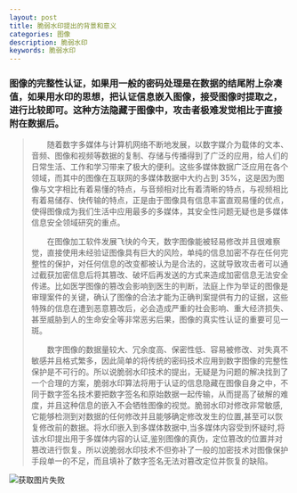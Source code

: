 ```yaml
---
layout: post
title: 脆弱水印提出的背景和意义
categories: 图像
description: 脆弱水印
keywords: 脆弱水印
---
```


### 图像的完整性认证，如果用一般的密码处理是在数据的结尾附上杂凑值，如果用水印的思想，把认证信息嵌入图像，接受图像时提取之，进行比较即可。这种方法隐藏于图像中，攻击者极难发觉相比于直接附在数据后。

>　　随着数字多媒体与计算机网络不断地发展，以数字媒介为载体的文本、音频、图像和视频等数据的复制、存储与传播得到了广泛的应用，给人们的日常生活、工作和学习带来了极大的便利。这些多媒体数据广泛应用在各个领域，而其中的图像在互联网的多媒体数据中大约占到 35%，这是因为图像与文字相比有着易懂的特点，与音频相对比有着清晰的特点，与视频相比有着易储存、快传输的特点，正是由于图像具有信息丰富直观易懂的优点，使得图像成为我们生活中应用最多的多媒体，其安全性问题无疑也是多媒体信息安全领域研究的重点。
>
>　　在图像加工软件发展飞快的今天，数字图像能被轻易修改并且很难察觉，直接使用未经验证图像具有巨大的风险，单纯的信息加密不存在任何完整性的保护，对任何信息的改变都被认为是合法的，这就导致攻击者可以通过截获加密信息后将其篡改、破坏后再发送的方式来造成加密信息无法安全传递。比如医学图像的篡改会影响到医生的判断，法庭上作为举证的图像是审理案件的关键，确认了图像的合法才能为正确判案提供有力的证据，这些特殊的信息在遭到恶意篡改后，必会造成严重的社会影响、重大经济损失、甚至威胁到人的生命安全等非常恶劣后果，图像的真实性认证的重要可见一斑。
>
>　　数字图像的数据量较大、冗余度高、保密性低、容易被修改、对失真不敏感并且格式繁多，因此简单的将传统的密码技术应用到数字图像的完整性保护是不可行的。所以说脆弱水印技术的提出，无疑是为问题的解决找到了一个合理的方案，脆弱水印算法将用于认证的信息隐藏在图像自身之中，不同于数字签名技术要把数字签名和原始数据一起传输，从而提高了破解的难度，并且这种信息的嵌入不会牺牲图像的视觉。脆弱水印对修改非常敏感,它能够检测到对数据的任何修改并且能够确定修改发生的位置,甚至可以恢复修改前的数据。将水印嵌入到多媒体数据中,当多媒体内容受到怀疑时,将该水印提出用于多媒体内容的认证,鉴别图像的真伪，定位篡改的位置并对篡改进行恢复。所以说脆弱水印技术不但弥补了一般的加密技术对图像保护手段单一的不足，而且填补了数字签名无法对篡改定位并恢复的缺陷。

![获取图片失败](https://raw.githubusercontent.com/shadowAnt/picture/master/%E5%AE%8C%E6%95%B4%E6%80%A7%E8%AE%A4%E8%AF%81.png)

